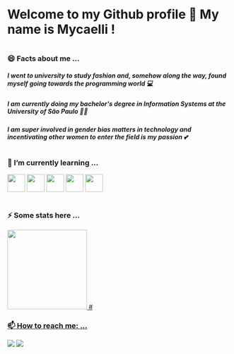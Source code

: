 # Welcome to my Github profile 👋 My name is Mycaelli !
#
### 😄 Facts about me ...
##### I went to university to study fashion and, somehow along the way, found myself going towards the programming world :computer:
##### I am currently doing my bachelor's degree in Information Systems at the University of São Paulo :woman_student:
##### I am super involved in gender bias matters in technology and incentivating other women to enter the field is my passion :two_hearts:
#
#
### 🌱 I’m currently learning ...
<img src="https://cdn.jsdelivr.net/gh/devicons/devicon/icons/git/git-original.svg" width="40" height="40"/> <img src="https://cdn.jsdelivr.net/gh/devicons/devicon/icons/c/c-original.svg" width="40" height="40"/> <img src="https://cdn.jsdelivr.net/gh/devicons/devicon/icons/python/python-original.svg" width="40" height="40"/> <img src="https://cdn.jsdelivr.net/gh/devicons/devicon/icons/java/java-original.svg" width="40" height="40"/> <img src="https://cdn.jsdelivr.net/gh/devicons/devicon/icons/linux/linux-original.svg" width="40" height="40"/>
#
#
### ⚡ Some stats here ...
<div>
<a href="https://github.com/mycaelli">
<img height="180em" src="https://github-readme-stats.vercel.app/api/top-langs/?username=mycaelli&layout=compact&langs_count=7&theme=dracula"/>
#
  

### 📫 How to reach me: ...
<div>
<a href = "mycaelli@usp.br"><img src="https://img.shields.io/badge/Gmail-D14836?style=for-the-badge&logo=gmail&logoColor=white" target="_blank"></a>
<a href="https://www.linkedin.com/in/mycaelli-cerqueira/" target="_blank"><img src="https://img.shields.io/badge/-LinkedIn-%230077B5?style=for-the-badge&logo=linkedin&logoColor=white" target="_blank"></a>   
</div>


<!--

### :tipping_hand_woman: Here you will find some cool facts about me :tipping_hand_woman:
###### :point_right: I went to university to study fashion and, somehow along the way, found myself going towards the programming world :computer:
###### :point_right: I have two *crazy* cats :kissing_cat: :kissing_cat:
###### :point_right: I don't like coffee :coffee:
#
### :rocket: :rocket: Now some facts related to programmimg :rocket: :rocket:
###### :point_right: I am doing a bachelor's degree in Information Systems at the University of São Paulo :woman_student:
###### :point_right: The first programming language i learned was Java and it will always have a special place in my heart :two_hearts:
###### :point_right: I am learning Python and C at the same time because balance is important :balance_scale:
#
### How to reach me :telephone_receiver:
This is my [linkedin page](https://www.linkedin.com/in/mycaelli-cerqueira/)

**mycaelli/mycaelli** is a ✨ _special_ ✨ repository because its `README.md` (this file) appears on your GitHub profile.

Here are some ideas to get you started:

- 🔭 I’m currently working on ...
- 🌱 I’m currently learning ...
- 👯 I’m looking to collaborate on ...
- 🤔 I’m looking for help with ...
- 💬 Ask me about ...
- 📫 How to reach me: ...
- 😄 Pronouns: ...
- ⚡ Fun fact: ...
-->

